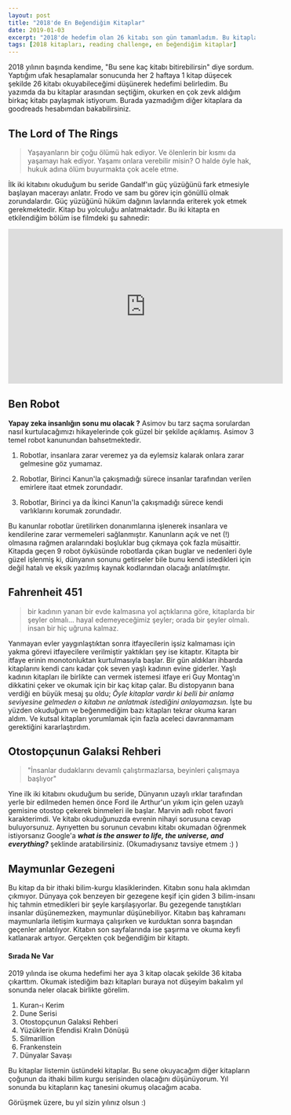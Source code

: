 ```yaml
---
layout: post
title: "2018'de En Beğendiğim Kitaplar"
date: 2019-01-03
excerpt: "2018'de hedefim olan 26 kitabı son gün tamamladım. Bu kitaplardan en çok birkaç kitabı bu yazımda listeledim."
tags: [2018 kitapları, reading challenge, en beğendiğim kitaplar]
---
```


2018 yılının başında kendime, "Bu sene kaç kitabı bitirebilirsin" diye sordum. Yaptığım ufak hesaplamalar sonucunda her 2 haftaya 1 kitap düşecek şekilde 26 kitabı okuyabileceğimi düşünerek hedefimi belirledim. Bu yazımda da bu kitaplar arasından seçtiğim, okurken en çok zevk aldığım birkaç kitabı paylaşmak istiyorum. Burada yazmadığım diğer kitaplara da goodreads hesabımdan bakabilirsiniz.

The Lord of The Rings
---
> Yaşayanların bir çoğu ölümü hak ediyor. Ve ölenlerin bir kısmı da
> yaşamayı hak ediyor. Yaşamı onlara verebilir misin? O halde öyle hak,
> hukuk adına ölüm buyurmakta çok acele etme.

İlk iki kitabını okuduğum bu seride Gandalf'ın güç yüzüğünü fark etmesiyle başlayan macerayı anlatır. Frodo ve sam bu görev için gönüllü olmak zorundalardır. Güç yüzüğünü hüküm dağının lavlarında eriterek yok etmek gerekmektedir. Kitap bu yolculuğu anlatmaktadır. Bu iki kitapta en etkilendiğim bölüm ise filmdeki şu sahnedir:

<iframe width="560" height="315" src="https://www.youtube.com/embed/mJZZNHekEQw" frameborder="0" allow="accelerometer; autoplay; encrypted-media; gyroscope; picture-in-picture" allowfullscreen></iframe>

Ben Robot
---

**Yapay zeka insanlığın sonu mu olacak ?** Asimov bu tarz saçma sorulardan nasıl kurtulacağımızı hikayelerinde çok güzel bir şekilde açıklamış. Asimov 3 temel robot kanunundan bahsetmektedir. 

1. Robotlar, insanlara zarar veremez ya da eylemsiz kalarak onlara zarar gelmesine göz yumamaz.  
  
2. Robotlar, Birinci Kanun'la çakışmadığı sürece insanlar tarafından verilen emirlere itaat etmek zorundadır.  
  
3. Robotlar, Birinci ya da İkinci Kanun'la çakışmadığı sürece kendi varlıklarını korumak zorundadır.

Bu kanunlar robotlar üretilirken donanımlarına işlenerek insanlara ve kendilerine zarar vermemeleri sağlanmıştır. Kanunların açık ve net (!) olmasına rağmen aralarındaki boşluklar bug çıkmaya çok fazla müsaittir. Kitapda geçen 9 robot öyküsünde robotlarda çıkan buglar ve nedenleri öyle güzel işlenmiş ki, dünyanın sonunu getirseler bile bunu kendi istedikleri için değil hatalı ve eksik yazılmış kaynak kodlarından olacağı anlatılmıştır.

Fahrenheit 451
---

> bir kadının yanan bir evde kalmasına yol açtıklarına göre, kitaplarda
> bir şeyler olmalı... hayal edemeyeceğimiz şeyler; orada bir şeyler
> olmalı. insan bir hiç uğruna kalmaz.

Yanmayan evler yaygınlaştıktan sonra itfayecilerin işsiz kalmaması için yakma görevi itfayecilere verilmiştir yaktıkları şey ise kitaptır. Kitapta bir itfaye erinin monotonluktan kurtulmasıyla başlar. Bir gün aldıkları ihbarda kitaplarını kendi canı kadar çok seven yaşlı kadının evine giderler. Yaşlı kadının kitapları ile birlikte can vermek istemesi itfaye eri Guy Montag'ın dikkatini çeker ve okumak için bir kaç kitap çalar.
Bu distopyanın bana verdiği en büyük mesaj şu oldu; *Öyle kitaplar vardır ki belli bir anlama seviyesine gelmeden o kitabın ne anlatmak istediğini anlayamazsın.* İşte bu yüzden okuduğum ve beğenmediğim bazı kitapları tekrar okuma kararı aldım. Ve kutsal kitapları yorumlamak için fazla aceleci davranmamam gerektiğini kararlaştırdım.

Otostopçunun Galaksi Rehberi
---
> "İnsanlar dudaklarını devamlı çalıştırmazlarsa, beyinleri çalışmaya başlıyor"

Yine ilk iki kitabını okuduğum bu seride, Dünyanın uzaylı ırklar tarafından yerle bir edilmeden hemen önce Ford ile Arthur'un yıkım için gelen uzaylı gemisine otostop çekerek binmeleri ile başlar. Marvin adlı robot favori karakterimdi. Ve kitabı okuduğunuzda evrenin nihayi sorusuna cevap buluyorsunuz.  Ayrıyetten bu sorunun cevabını kitabı okumadan öğrenmek istiyorsanız Google'a ***what is the answer to life, the universe, and everything?***  şeklinde aratabilirsiniz. (Okumadıysanız tavsiye etmem :) )

Maymunlar Gezegeni
---

Bu kitap da bir ithaki bilim-kurgu klasiklerinden. Kitabın sonu hala aklımdan çıkmıyor. Dünyaya çok benzeyen bir gezegene keşif için giden 3 bilim-insanı hiç tahmin etmedikleri bir şeyle karşılaşıyorlar. Bu gezegende tanıştıkları insanlar düşünemezken, maymunlar düşünebiliyor. Kitabın baş kahramanı maymunlarla iletişim kurmaya çalışırken ve kurduktan sonra başından geçenler anlatılıyor. Kitabın son sayfalarında ise şaşırma ve okuma keyfi katlanarak artıyor. Gerçekten çok beğendiğim bir kitaptı. 

#### Sırada Ne Var
2019 yılında ise okuma hedefimi her aya 3 kitap olacak şekilde 36 kitaba çıkarttım. Okumak istediğim bazı kitapları buraya not düşeyim bakalım yıl sonunda neler olacak birlikte görelim.

 1. Kuran-ı Kerim
 2. Dune Serisi
 3. Otostopçunun Galaksi Rehberi
 4. Yüzüklerin Efendisi Kralın Dönüşü
 5. Silmarillion
 6. Frankenstein
 7. Dünyalar Savaşı

Bu kitaplar listemin üstündeki kitaplar. Bu sene okuyacağım diğer kitapların çoğunun da ithaki bilim kurgu serisinden olacağını düşünüyorum. Yıl sonunda bu kitapların kaç tanesini okumuş olacağım acaba. 

Görüşmek üzere, bu yıl sizin yılınız olsun :)
